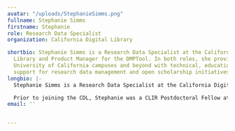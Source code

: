 ```yaml
---
avatar: "/uploads/StephanieSimms.png"
fullname: Stephanie Simms
firstname: Stephanie
role: Research Data Specialist
organization: California Digital Library

shortbio: Stephanie Simms is a Research Data Specialist at the California Digital
  Library and Product Manager for the DMPTool. In both roles, she provides the 10
  University of California campuses and beyond with technical, educational, and policy-related
  support for research data management and open scholarship initiatives.
longbio: |-
  Stephanie Simms is a Research Data Specialist at the California Digital Library and Product Manager for the DMPTool. In both roles, she provides the 10 University of California campuses and beyond with technical, educational, and policy-related support for research data management and open scholarship initiatives. Her current focus is coordinating global efforts to transform data management plans from an annoying administrative exercise into a useful tool for researchers, funders, and other stakeholders by making them machine actionable.

  Prior to joining the CDL, Stephanie was a CLIR Postdoctoral Fellow at UCLA where she worked on geospatial data and data publishing projects. Her own archaeological research experiences involved plenty of challenges with managing and sharing myriad types of data, both physical and digital, and inform her current work. She holds a PhD in Archaeology and is a member of the DataONE Users Group and co-chair of the RDA Active DMPs Interest Group.
email: ''


---
```


